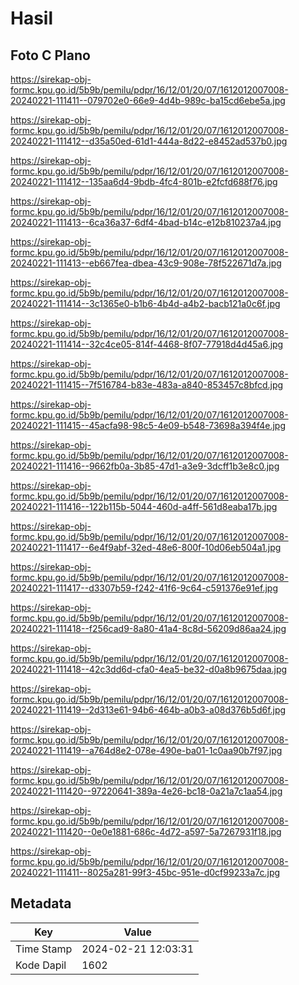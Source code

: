 # Hasil

## Foto C Plano

https://sirekap-obj-formc.kpu.go.id/5b9b/pemilu/pdpr/16/12/01/20/07/1612012007008-20240221-111411--079702e0-66e9-4d4b-989c-ba15cd6ebe5a.jpg

https://sirekap-obj-formc.kpu.go.id/5b9b/pemilu/pdpr/16/12/01/20/07/1612012007008-20240221-111412--d35a50ed-61d1-444a-8d22-e8452ad537b0.jpg

https://sirekap-obj-formc.kpu.go.id/5b9b/pemilu/pdpr/16/12/01/20/07/1612012007008-20240221-111412--135aa6d4-9bdb-4fc4-801b-e2fcfd688f76.jpg

https://sirekap-obj-formc.kpu.go.id/5b9b/pemilu/pdpr/16/12/01/20/07/1612012007008-20240221-111413--6ca36a37-6df4-4bad-b14c-e12b810237a4.jpg

https://sirekap-obj-formc.kpu.go.id/5b9b/pemilu/pdpr/16/12/01/20/07/1612012007008-20240221-111413--eb667fea-dbea-43c9-908e-78f522671d7a.jpg

https://sirekap-obj-formc.kpu.go.id/5b9b/pemilu/pdpr/16/12/01/20/07/1612012007008-20240221-111414--3c1365e0-b1b6-4b4d-a4b2-bacb121a0c6f.jpg

https://sirekap-obj-formc.kpu.go.id/5b9b/pemilu/pdpr/16/12/01/20/07/1612012007008-20240221-111414--32c4ce05-814f-4468-8f07-77918d4d45a6.jpg

https://sirekap-obj-formc.kpu.go.id/5b9b/pemilu/pdpr/16/12/01/20/07/1612012007008-20240221-111415--7f516784-b83e-483a-a840-853457c8bfcd.jpg

https://sirekap-obj-formc.kpu.go.id/5b9b/pemilu/pdpr/16/12/01/20/07/1612012007008-20240221-111415--45acfa98-98c5-4e09-b548-73698a394f4e.jpg

https://sirekap-obj-formc.kpu.go.id/5b9b/pemilu/pdpr/16/12/01/20/07/1612012007008-20240221-111416--9662fb0a-3b85-47d1-a3e9-3dcff1b3e8c0.jpg

https://sirekap-obj-formc.kpu.go.id/5b9b/pemilu/pdpr/16/12/01/20/07/1612012007008-20240221-111416--122b115b-5044-460d-a4ff-561d8eaba17b.jpg

https://sirekap-obj-formc.kpu.go.id/5b9b/pemilu/pdpr/16/12/01/20/07/1612012007008-20240221-111417--6e4f9abf-32ed-48e6-800f-10d06eb504a1.jpg

https://sirekap-obj-formc.kpu.go.id/5b9b/pemilu/pdpr/16/12/01/20/07/1612012007008-20240221-111417--d3307b59-f242-41f6-9c64-c591376e91ef.jpg

https://sirekap-obj-formc.kpu.go.id/5b9b/pemilu/pdpr/16/12/01/20/07/1612012007008-20240221-111418--f256cad9-8a80-41a4-8c8d-56209d86aa24.jpg

https://sirekap-obj-formc.kpu.go.id/5b9b/pemilu/pdpr/16/12/01/20/07/1612012007008-20240221-111418--42c3dd6d-cfa0-4ea5-be32-d0a8b9675daa.jpg

https://sirekap-obj-formc.kpu.go.id/5b9b/pemilu/pdpr/16/12/01/20/07/1612012007008-20240221-111419--2d313e61-94b6-464b-a0b3-a08d376b5d6f.jpg

https://sirekap-obj-formc.kpu.go.id/5b9b/pemilu/pdpr/16/12/01/20/07/1612012007008-20240221-111419--a764d8e2-078e-490e-ba01-1c0aa90b7f97.jpg

https://sirekap-obj-formc.kpu.go.id/5b9b/pemilu/pdpr/16/12/01/20/07/1612012007008-20240221-111420--97220641-389a-4e26-bc18-0a21a7c1aa54.jpg

https://sirekap-obj-formc.kpu.go.id/5b9b/pemilu/pdpr/16/12/01/20/07/1612012007008-20240221-111420--0e0e1881-686c-4d72-a597-5a7267931f18.jpg

https://sirekap-obj-formc.kpu.go.id/5b9b/pemilu/pdpr/16/12/01/20/07/1612012007008-20240221-111411--8025a281-99f3-45bc-951e-d0cf99233a7c.jpg


## Metadata

| Key        | Value               |
| ---------- | ------------------- |
| Time Stamp | 2024-02-21 12:03:31 |
| Kode Dapil | 1602                |



